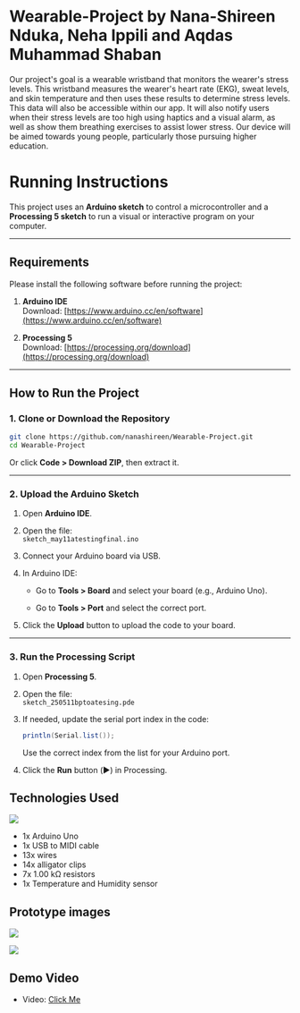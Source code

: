 # Wearable-Project by Nana-Shireen Nduka, Neha Ippili and Aqdas Muhammad Shaban


Our project's goal is a wearable wristband that monitors the wearer's stress levels. This wristband measures the wearer's heart rate (EKG), sweat levels, and skin temperature and then uses these results to determine stress levels. This data will also be accessible within our app. It will also notify users when their stress levels are too high using haptics and a visual alarm, as well as show them breathing exercises to assist lower stress. Our device will be aimed towards young people, particularly those pursuing higher education.​

# Running Instructions

This project uses an **Arduino sketch** to control a microcontroller and a **Processing 5 sketch** to run a visual or interactive program on your computer.

---

## Requirements

Please install the following software before running the project:

1. **Arduino IDE**  
    Download: [https://www.arduino.cc/en/software](https://www.arduino.cc/en/software)
    
2. **Processing 5**  
    Download: [https://processing.org/download](https://processing.org/download)
    
---
## How to Run the Project

### 1. Clone or Download the Repository

```bash
git clone https://github.com/nanashireen/Wearable-Project.git
cd Wearable-Project
```

Or click **Code > Download ZIP**, then extract it.

---

### 2. Upload the Arduino Sketch

1. Open **Arduino IDE**.
    
2. Open the file:  
    `sketch_may11atestingfinal.ino`
    
3. Connect your Arduino board via USB.
    
4. In Arduino IDE:
    
    - Go to **Tools > Board** and select your board (e.g., Arduino Uno).
        
    - Go to **Tools > Port** and select the correct port.
        
5. Click the **Upload** button to upload the code to your board.
    

---

### 3. Run the Processing Script

1. Open **Processing 5**.
    
2. Open the file:  
    `sketch_250511bptoatesing.pde`
    
3. If needed, update the serial port index in the code:
    
    ```java
    println(Serial.list());
    ```
    
    Use the correct index from the list for your Arduino port.
    
4. Click the **Run** button (▶️) in Processing.

## Technologies Used

**![](https://lh7-rt.googleusercontent.com/docsz/AD_4nXfYpRtsWlCeISXwjtqa_gdwAeGKyqEfI1ldbZQqoOZjblZnz3luh9tNqW9uH3_Sa87pxNLY1jF__hN1gAGY7cG2Agt6UJT0mwxJN4F1TkWejHruV1nDPhOuy1QsP7mhuKUVXBSypg?key=LuLp10UAkWDNsdIaLGqUHfbe)**

- 1x Arduino Uno
- 1x USB to MIDI cable
- 13x wires
- 14x alligator clips
- 7x 1.00 kΩ resistors
- 1x Temperature and Humidity sensor

## Prototype images

**![](https://lh7-rt.googleusercontent.com/docsz/AD_4nXcpMyAV8cLYrHM2Unyx9GJI9KcPkJNdSLGvsHApyubw3kgcIdeEM54slGwCxZ2PD3e1t4I1pQVUi-6KUtLOBVBXiOLvN4ivr_M7mFO12dGTnwNl63BvSKFn3hvkVqr2h9DZ16UE?key=LuLp10UAkWDNsdIaLGqUHfbe)**

**![](https://lh7-rt.googleusercontent.com/docsz/AD_4nXcM2kF7lkLiQtDDjJeg9cPFnfQvzsdnFOd2YpTfeo9Chhy4BlAGCo0RI84IB1yzX33XKxswLVa1mQPgpe6-RPRunkSW4dOybAFXBFtt_kBW4DJcTwGd8qwNc85FC26siEqZHzipSw?key=LuLp10UAkWDNsdIaLGqUHfbe)**

## Demo Video

- Video: [Click Me](https://youtube.com/shorts/ir2oypSS8c8)
